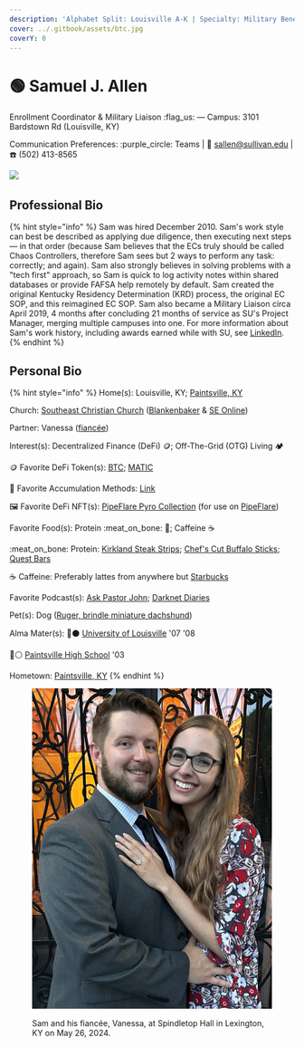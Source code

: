 ```yaml
---
description: 'Alphabet Split: Louisville A-K | Specialty: Military Benefits'
cover: ../.gitbook/assets/btc.jpg
coverY: 0
---
```


# 🟢 Samuel J. Allen

Enrollment Coordinator & Military Liaison :flag\_us: — Campus: 3101 Bardstown Rd (Louisville, KY)

Communication Preferences: :purple\_circle: Teams | :e-mail: sallen@sullivan.edu | :telephone: (502) 413-8565

![](../.gitbook/assets/Sam\_edit.jpg)

## Professional Bio

{% hint style="info" %}
Sam was hired December 2010.  Sam's work style can best be described as applying due diligence, then executing next steps — in that order (because Sam believes that the ECs truly should be called Chaos Controllers, therefore Sam sees but 2 ways to perform any task: correctly; and again).  Sam also strongly believes in solving problems with a "tech first" approach, so Sam is quick to log activity notes within shared databases or provide FAFSA help remotely by default.  Sam created the original Kentucky Residency Determination (KRD) process, the original EC SOP, and this reimagined EC SOP.  Sam also became a Military Liaison circa April 2019, 4 months after concluding 21 months of service as SU's Project Manager, merging multiple campuses into one.  For more information about Sam's work history, including awards earned while with SU, see [LinkedIn](https://www.linkedin.com/in/samueljustinallen/).
{% endhint %}

## Personal Bio

{% hint style="info" %}
Home(s): Louisville, KY; [Paintsville, KY](https://en.wikipedia.org/wiki/Paintsville,\_Kentucky)

Church: [Southeast Christian Church](https://www.southeastchristian.org/) ([Blankenbaker](https://my.southeastchristian.org/location/blankenbaker) & [SE Online](https://online.southeastchristian.org/))

Partner: Vanessa ([fiancée](https://www.instagram.com/p/C7kSRycO68w/))

Interest(s): Decentralized Finance (DeFi) :coin:; Off-The-Grid (OTG) Living 🏕️

&#x20;    :coin: Favorite DeFi Token(s): [BTC](https://coinmarketcap.com/currencies/bitcoin/); [MATIC](https://coinmarketcap.com/currencies/polygon/)

&#x20;         🤑 Favorite Accumulation Methods: [Link](https://linktr.ee/samueljallen.x)

&#x20;    🖼️ Favorite DeFi NFT(s): [PipeFlare Pyro Collection](https://opensea.io/collection/pipeflarepyro) (for use on [PipeFlare](https://pipeflare.io/r/6va4))                                      &#x20;

Favorite Food(s): Protein :meat\_on\_bone: :cheese:; Caffeine :coffee:

&#x20;    :meat\_on\_bone: Protein: [Kirkland Steak Strips](https://www.costco.com/kirkland-signature-premium-extra-thick-steak-strips%2C-12-oz.product.100333696.html); [Chef's Cut Buffalo Sticks](https://www.amazon.com/Chefs-Cut-Real-Pepper-Sticks/dp/B0711BWSSP/); [Quest Bars](https://www.questnutrition.com/products/white-chocolate-raspberry-box-of-12)

&#x20;    :coffee: Caffeine: Preferably lattes from anywhere but [Starbucks](https://mashable.com/article/starbucks-sunsets-nft-reward-program-odyssey)

Favorite Podcast(s): [Ask Pastor John](https://podcasts.apple.com/us/podcast/ask-pastor-john/id618132843); [Darknet Diaries](https://podcasts.apple.com/us/podcast/darknet-diaries/id1296350485)

Pet(s): Dog ([Ruger, brindle miniature dachshund](https://www.instagram.com/p/8RZzBnu\_zk/))

Alma Mater(s): 🔴⚫ [University of Louisville](https://louisville.edu/) '07 '08

&#x20;                            🔵⚪ [Paintsville High School](https://sites.google.com/paintsville.kyschools.us/paintsville/home) '03

Hometown: [Paintsville, KY](https://en.wikipedia.org/wiki/Paintsville,\_Kentucky)
{% endhint %}

<figure><img src="../.gitbook/assets/S&#x26;V-Crop.jpg" alt=""><figcaption><p>Sam and his fiancée, Vanessa, at Spindletop Hall in Lexington, KY on May 26, 2024.</p></figcaption></figure>
